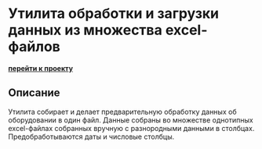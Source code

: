 # Утилита обработки и загрузки данных из множества excel-файлов

**[перейти к проекту](main.py)**


## Описание

Утилита собирает и делает предварительную обработку данных об оборудовании в один файл. 
Данные собраны во множестве однотипных excel-файлах собранных вручную с разнородными данными в столбцах.
Предобработываются даты и числовые столбцы.
